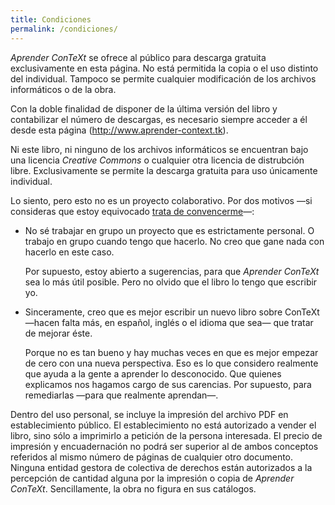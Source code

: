 ```yaml
---
title: Condiciones
permalink: /condiciones/
---
```


_Aprender ConTeXt_ se ofrece al público para descarga gratuita exclusivamente en esta página. No está permitida la copia o el uso distinto del individual. Tampoco se permite cualquier modificación de los archivos informáticos o de la obra.

Con la doble finalidad de disponer de la última versión del libro y contabilizar el número de descargas, es necesario siempre acceder a él desde esta página (<http://www.aprender-context.tk>).

Ni este libro, ni ninguno de los archivos informáticos se encuentran bajo una licencia _Creative Commons_ o cualquier otra licencia de distrubción libre. Exclusivamente se permite la descarga gratuita para uso únicamente individual.

Lo siento, pero esto no es un proyecto colaborativo. Por dos motivos —si consideras que estoy equivocado [trata de convencerme](https://github.com/ousia/aprender-context/issues/new)—:

* No sé trabajar en grupo un proyecto que es estrictamente personal. O trabajo en grupo cuando tengo que hacerlo. No creo que gane nada con hacerlo en este caso.

    Por supuesto, estoy abierto a sugerencias, para que _Aprender ConTeXt_ sea lo más útil posible. Pero no olvido que el libro lo tengo que escribir yo.

* Sinceramente, creo que es mejor escribir un nuevo libro sobre ConTeXt —hacen falta más, en español, inglés o el idioma que sea— que tratar de mejorar éste.

    Porque no es tan bueno y hay muchas veces en que es mejor empezar de cero con una nueva perspectiva. Eso es lo que considero realmente que ayuda a la gente a aprender lo desconocido. Que quienes explicamos nos hagamos cargo de sus carencias. Por supuesto, para remediarlas —para que realmente aprendan—.

Dentro del uso personal, se incluye la impresión del archivo PDF en establecimiento público. El establecimiento no está autorizado a vender el libro, sino sólo a imprimirlo a petición de la persona interesada. El precio de impresión y encuadernación no podrá ser superior al de ambos conceptos referidos al mismo número de páginas de cualquier otro documento. Ninguna entidad gestora de colectiva de derechos están autorizados a la percepción de cantidad alguna por la impresión o copia de _Aprender ConTeXt_. Sencillamente, la obra no figura en sus catálogos.
